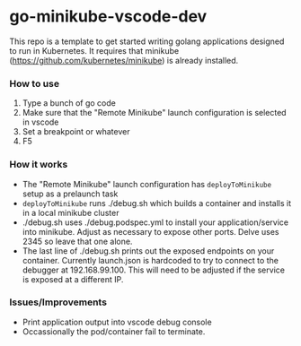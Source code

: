 # go-minikube-vscode-dev

This repo is a template to get started writing golang applications designed to run in Kubernetes.  It requires that minikube (https://github.com/kubernetes/minikube) is already installed.

### How to use 

1. Type a bunch of go code
2. Make sure that the "Remote Minikube" launch configuration is selected in vscode
4. Set a breakpoint or whatever
5. F5

### How it works

- The "Remote Minikube" launch configuration has `deployToMinikube` setup as a prelaunch task
- `deployToMinikube` runs ./debug.sh which builds a container and installs it in a local minikube cluster
- ./debug.sh uses ./debug.podspec.yml to install your application/service into minikube.  Adjust as necessary to expose other ports.  Delve uses 2345 so leave that one alone.
- The last line of ./debug.sh prints out the exposed endpoints on your container.  Currently launch.json is hardcoded to try to connect to the debugger at 192.168.99.100.  This will need to be adjusted if the service is exposed at a different IP.

### Issues/Improvements

- Print application output into vscode debug console
- Occassionally the pod/container fail to terminate. 
